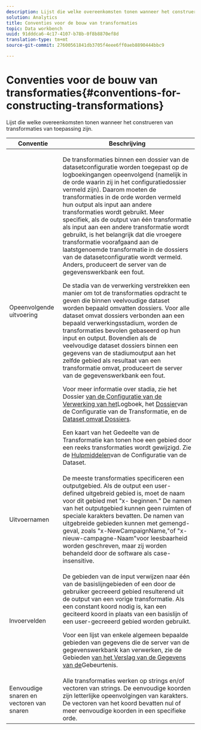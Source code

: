 ```yaml
---
description: Lijst die welke overeenkomsten tonen wanneer het construeren van transformaties van toepassing zijn.
solution: Analytics
title: Conventies voor de bouw van transformaties
topic: Data workbench
uuid: 91dddca6-4c17-4107-b78b-0f8b8870ef8d
translation-type: tm+mt
source-git-commit: 27600561841db3705f4eee6ff0aeb8890444bbc9

---
```



# Conventies voor de bouw van transformaties{#conventions-for-constructing-transformations}

Lijst die welke overeenkomsten tonen wanneer het construeren van transformaties van toepassing zijn.

<table id="table_BEB0F6C416D144B5A2DD3D1A21613B21"> 
 <thead> 
  <tr> 
   <th colname="col1" class="entry"> Conventie </th> 
   <th colname="col2" class="entry"> Beschrijving </th> 
  </tr> 
 </thead>
 <tbody> 
  <tr> 
   <td colname="col1"> Opeenvolgende uitvoering </td> 
   <td colname="col2"> <p>De transformaties binnen een dossier van de datasetconfiguratie worden toegepast op de logboekingangen opeenvolgend (namelijk in de orde waarin zij in het configuratiedossier vermeld zijn). Daarom moeten de transformaties in de orde worden vermeld hun output als input aan andere transformaties wordt gebruikt. Meer specifiek, als de output van één transformatie als input aan een andere transformatie wordt gebruikt, is het belangrijk dat die vroegere transformatie voorafgaand aan de laatstgenoemde transformatie in de dossiers van de datasetconfiguratie wordt vermeld. Anders, produceert de server van de gegevenswerkbank een fout. </p> <p> De stadia van de verwerking verstrekken een manier om tot de transformaties opdracht te geven die binnen veelvoudige dataset worden bepaald omvatten dossiers. Voor alle dataset omvat dossiers verbonden aan een bepaald verwerkingsstadium, worden de transformaties bevolen gebaseerd op hun input en output. Bovendien als de veelvoudige dataset dossiers binnen een gegevens van de stadiumoutput aan het zelfde gebied als resultaat van een transformatie omvat, produceert de server van de gegevenswerkbank een fout. </p> <p> Voor meer informatie over stadia, zie het Dossier <a href="../../../home/c-dataset-const-proc/c-log-proc-config-file/c-abt-log-proc-config-file.md"> van de Configuratie van de Verwerking van het</a>Logboek, het <a href="../../../home/c-dataset-const-proc/c-trans-config-file/c-abt-trans-config-file.md"> Dossier</a>van de Configuratie van de Transformatie, en de <a href="../../../home/c-dataset-const-proc/c-dataset-inc-files/c-abt-dataset-inc-files.md"> Dataset omvat Dossiers</a>. </p> <p>Een kaart <span class="wintitle"> van het Gedeelte van de</span> Transformatie kan tonen hoe een gebied door een reeks transformaties wordt gewijzigd. Zie de <a href="../../../home/c-dataset-const-proc/c-dataset-config-tools/c-dataset-config-tools.md"> Hulpmiddelen</a>van de Configuratie van de Dataset. </p> </td> 
  </tr> 
  <tr> 
   <td colname="col1"> Uitvoernamen </td> 
   <td colname="col2"> De meeste transformaties specificeren een outputgebied. Als de output een user-defined uitgebreid gebied is, moet de naam voor dit gebied met "x- beginnen." De namen van het outputgebied kunnen geen ruimten of speciale karakters bevatten. De namen van uitgebreide gebieden kunnen met gemengd-geval, zoals "x-NewCampaignName,"of "x-nieuw-campagne-Naam"voor leesbaarheid worden geschreven, maar zij worden behandeld door de software als case-insensitive. </td> 
  </tr> 
  <tr> 
   <td colname="col1"> Invoervelden </td> 
   <td colname="col2"> <p>De gebieden van de input verwijzen naar één van de basislijngebieden of een door de gebruiker gecreeerd gebied resulterend uit de output van een vorige transformatie. Als een constant koord nodig is, kan een geciteerd koord in plaats van een basislijn of een user-gecreeerd gebied worden gebruikt. </p> <p> Voor een lijst van enkele algemeen bepaalde gebieden van gegevens die de server van de gegevenswerkbank kan verwerken, zie de Gebieden <a href="../../../home/c-dataset-const-proc/c-ev-data-rec-fields.md"> van het Verslag van de Gegevens van de</a>Gebeurtenis. </p> </td> 
  </tr> 
  <tr> 
   <td colname="col1"> Eenvoudige snaren en vectoren van snaren </td> 
   <td colname="col2"> Alle transformaties werken op strings en/of vectoren van strings. De eenvoudige koorden zijn letterlijke opeenvolgingen van karakters. De vectoren van het koord bevatten nul of meer eenvoudige koorden in een specifieke orde. </td> 
  </tr> 
 </tbody> 
</table>

